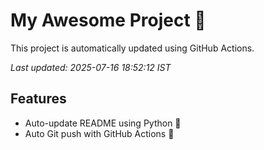 # My Awesome Project 🚀

This project is automatically updated using GitHub Actions.

_Last updated: 2025-07-16 18:52:12 IST_

## Features
- Auto-update README using Python 🐍
- Auto Git push with GitHub Actions 🤖
